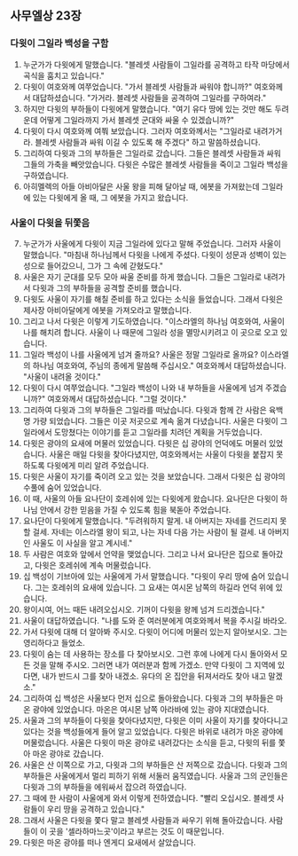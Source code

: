 ## 사무엘상 23장

### 다윗이 그일라 백성을 구함
1. 누군가가 다윗에게 말했습니다. "블레셋 사람들이 그일라를 공격하고 타작 마당에서 곡식을 훔치고 있습니다."
2. 다윗이 여호와께 여쭈었습니다. "가서 블레셋 사람들과 싸워야 합니까?" 여호와께서 대답하셨습니다. "가거라. 블레셋 사람들을 공격하여 그일라를 구하여라."
3. 하지만 다윗의 부하들이 다윗에게 말했습니다. "여기 유다 땅에 있는 것만 해도 두려운데 어떻게 그일라까지 가서 블레셋 군대와 싸울 수 있겠습니까?"
4. 다윗이 다시 여호와께 여쭤 보았습니다. 그러자 여호와께서는 "그일라로 내려가거라. 블레셋 사람들과 싸워 이길 수 있도록 해 주겠다" 하고 말씀하셨습니다.
5. 그리하여 다윗과 그의 부하들은 그일라로 갔습니다. 그들은 블레셋 사람들과 싸워 그들의 가축을 빼앗았습니다. 다윗은 수많은 블레셋 사람들을 죽이고 그일라 백성을 구하였습니다.
6. 아히멜렉의 아들 아비아달은 사울 왕을 피해 달아날 때, 에봇을 가져왔는데 그일라에 있는 다윗에게 올 때, 그 에봇을 가지고 왔습니다.
### 사울이 다윗을 뒤쫓음
7. 누군가가 사울에게 다윗이 지금 그일라에 있다고 말해 주었습니다. 그러자 사울이 말했습니다. "마침내 하나님께서 다윗을 나에게 주셨다. 다윗이 성문과 성벽이 있는 성으로 들어갔으니, 그가 그 속에 갇혔도다."
8. 사울은 자기 군대를 모두 모아 싸울 준비를 하게 했습니다. 그들은 그일라로 내려가서 다윗과 그의 부하들을 공격할 준비를 했습니다.
9. 다윗도 사울이 자기를 해칠 준비를 하고 있다는 소식을 들었습니다. 그래서 다윗은 제사장 아비아달에게 에봇을 가져오라고 말했습니다.
10. 그리고 나서 다윗은 이렇게 기도하였습니다. "이스라엘의 하나님 여호와여, 사울이 나를 해치려 합니다. 사울이 나 때문에 그일라 성을 멸망시키려고 이 곳으로 오고 있습니다.
11. 그일라 백성이 나를 사울에게 넘겨 줄까요? 사울은 정말 그일라로 올까요? 이스라엘의 하나님 여호와여, 주님의 종에게 말씀해 주십시오." 여호와께서 대답하셨습니다. "사울이 내려올 것이다."
12. 다윗이 다시 여쭈었습니다. "그일라 백성이 나와 내 부하들을 사울에게 넘겨 주겠습니까?" 여호와께서 대답하셨습니다. "그럴 것이다."
13. 그리하여 다윗과 그의 부하들은 그일라를 떠났습니다. 다윗과 함께 간 사람은 육백 명 가량 되었습니다. 그들은 이곳 저곳으로 계속 옮겨 다녔습니다. 사울은 다윗이 그일라에서 도망쳤다는 이야기를 듣고 그일라를 치려던 계획을 거두었습니다.
14. 다윗은 광야의 요새에 머물러 있었습니다. 다윗은 십 광야의 언덕에도 머물러 있었습니다. 사울은 매일 다윗을 찾아다녔지만, 여호와께서는 사울이 다윗을 붙잡지 못하도록 다윗에게 미리 알려 주었습니다.
15. 다윗은 사울이 자기를 죽이려 오고 있는 것을 보았습니다. 그래서 다윗은 십 광야의 수풀에 숨어 있었습니다.
16. 이 때, 사울의 아들 요나단이 호레쉬에 있는 다윗에게 왔습니다. 요나단은 다윗이 하나님 안에서 강한 믿음을 가질 수 있도록 힘을 북돋아 주었습니다.
17. 요나단이 다윗에게 말했습니다. "두려워하지 말게. 내 아버지는 자네를 건드리지 못할 걸세. 자네는 이스라엘 왕이 되고, 나는 자네 다음 가는 사람이 될 걸세. 내 아버지인 사울도 이 사실을 알고 계시네."
18. 두 사람은 여호와 앞에서 언약을 맺었습니다. 그리고 나서 요나단은 집으로 돌아갔고, 다윗은 호레쉬에 계속 머물렀습니다.
19. 십 백성이 기브아에 있는 사울에게 가서 말했습니다. "다윗이 우리 땅에 숨어 있습니다. 그는 호레쉬의 요새에 있습니다. 그 요새는 여시몬 남쪽의 하길라 언덕 위에 있습니다.
20. 왕이시여, 어느 때든 내려오십시오. 기꺼이 다윗을 왕께 넘겨 드리겠습니다."
21. 사울이 대답하였습니다. "나를 도와 준 여러분에게 여호와께서 복을 주시길 바라오.
22. 가서 다윗에 대해 더 알아봐 주시오. 다윗이 어디에 머물러 있는지 알아보시오. 그는 영리하다고 들었소.
23. 다윗이 숨는 데 사용하는 장소를 다 찾아보시오. 그런 후에 나에게 다시 돌아와서 모든 것을 말해 주시오. 그러면 내가 여러분과 함께 가겠소. 만약 다윗이 그 지역에 있다면, 내가 반드시 그를 찾아 내겠소. 유다의 온 집안을 뒤져서라도 찾아 내고 말겠소."
24. 그리하여 십 백성은 사울보다 먼저 십으로 돌아왔습니다. 다윗과 그의 부하들은 마온 광야에 있었습니다. 마온은 여시몬 남쪽 아라바에 있는 광야 지대였습니다.
25. 사울과 그의 부하들이 다윗을 찾아다녔지만, 다윗은 이미 사울이 자기를 찾아다니고 있다는 것을 백성들에게 들어 알고 있었습니다. 다윗은 바위로 내려가 마온 광야에 머물렀습니다. 사울은 다윗이 마온 광야로 내려갔다는 소식을 듣고, 다윗의 뒤를 쫓아 마온 광야로 갔습니다.
26. 사울은 산 이쪽으로 가고, 다윗과 그의 부하들은 산 저쪽으로 갔습니다. 다윗과 그의 부하들은 사울에게서 멀리 피하기 위해 서둘러 움직였습니다. 사울과 그의 군인들은 다윗과 그의 부하들을 에워싸서 잡으려 하였습니다.
27. 그 때에 한 사람이 사울에게 와서 이렇게 전하였습니다. "빨리 오십시오. 블레셋 사람들이 우리 땅을 공격하고 있습니다."
28. 그래서 사울은 다윗을 쫓다 말고 블레셋 사람들과 싸우기 위해 돌아갔습니다. 사람들이 이 곳을 '셀라하마느곳'이라고 부르는 것도 이 때문입니다.
29. 다윗은 마온 광야를 떠나 엔게디 요새에서 살았습니다.